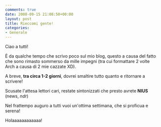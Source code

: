 ```yaml
---
comments: true
date: 2008-09-15 21:08:50+00:00
layout: post
title: Rieccomi gente!
categories:
- Generale
---
```


Ciao a tutti!




È da qualche tempo che scrivo poco sul mio blog, questo a causa del fatto che sono rimasto sommerso da mille impegni (tra cui formattare 2 volte Arch a causa di 2 mie cazzate XD).




A breve, **tra circa 1-2 giorni**, dovrei smaltire tutto quanto e ritornare a scrivere!




Scusate l'attesa lettori cari, restate sintonizzati che presto avrete **NIUS** (news, _ndr_)




Nel frattempo auguro a tutti vuoi un'ottima settimana, che si proficua e serena!




Holaaaaaaaaaaaa!
